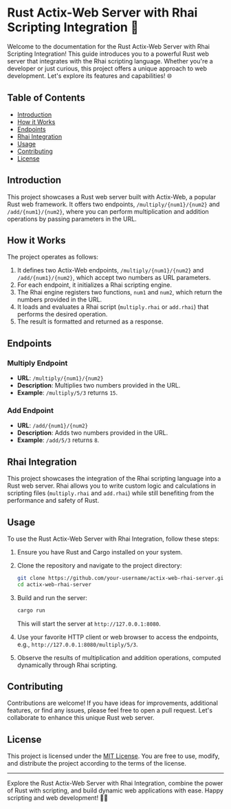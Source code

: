 # Rust Actix-Web Server with Rhai Scripting Integration 🚀

Welcome to the documentation for the Rust Actix-Web Server with Rhai Scripting Integration! This guide introduces you to a powerful Rust web server that integrates with the Rhai scripting language. Whether you're a developer or just curious, this project offers a unique approach to web development. Let's explore its features and capabilities! 🌐

## Table of Contents

- [Introduction](#introduction)
- [How it Works](#how-it-works)
- [Endpoints](#endpoints)
- [Rhai Integration](#rhai-integration)
- [Usage](#usage)
- [Contributing](#contributing)
- [License](#license)

## Introduction

This project showcases a Rust web server built with Actix-Web, a popular Rust web framework. It offers two endpoints, `/multiply/{num1}/{num2}` and `/add/{num1}/{num2}`, where you can perform multiplication and addition operations by passing parameters in the URL.

## How it Works

The project operates as follows:

1. It defines two Actix-Web endpoints, `/multiply/{num1}/{num2}` and `/add/{num1}/{num2}`, which accept two numbers as URL parameters.
2. For each endpoint, it initializes a Rhai scripting engine.
3. The Rhai engine registers two functions, `num1` and `num2`, which return the numbers provided in the URL.
4. It loads and evaluates a Rhai script (`multiply.rhai` or `add.rhai`) that performs the desired operation.
5. The result is formatted and returned as a response.

## Endpoints

### Multiply Endpoint

- **URL**: `/multiply/{num1}/{num2}`
- **Description**: Multiplies two numbers provided in the URL.
- **Example**: `/multiply/5/3` returns `15`.

### Add Endpoint

- **URL**: `/add/{num1}/{num2}`
- **Description**: Adds two numbers provided in the URL.
- **Example**: `/add/5/3` returns `8`.

## Rhai Integration

This project showcases the integration of the Rhai scripting language into a Rust web server. Rhai allows you to write custom logic and calculations in scripting files (`multiply.rhai` and `add.rhai`) while still benefiting from the performance and safety of Rust.

## Usage

To use the Rust Actix-Web Server with Rhai Integration, follow these steps:

1. Ensure you have Rust and Cargo installed on your system.

2. Clone the repository and navigate to the project directory:

   ```bash
   git clone https://github.com/your-username/actix-web-rhai-server.git
   cd actix-web-rhai-server
   ```

3. Build and run the server:

   ```bash
   cargo run
   ```

   This will start the server at `http://127.0.0.1:8080`.

4. Use your favorite HTTP client or web browser to access the endpoints, e.g., `http://127.0.0.1:8080/multiply/5/3`.

5. Observe the results of multiplication and addition operations, computed dynamically through Rhai scripting.

## Contributing

Contributions are welcome! If you have ideas for improvements, additional features, or find any issues, please feel free to open a pull request. Let's collaborate to enhance this unique Rust web server.

## License

This project is licensed under the [MIT License](LICENSE). You are free to use, modify, and distribute the project according to the terms of the license.

---

Explore the Rust Actix-Web Server with Rhai Integration, combine the power of Rust with scripting, and build dynamic web applications with ease. Happy scripting and web development! 🚀🌐
